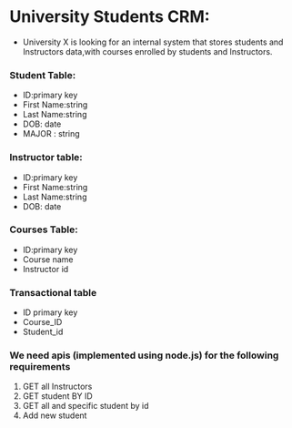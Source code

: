 # University Students CRM:
- University X is looking for an internal system that stores students and Instructors data,with courses enrolled by students and Instructors.

### Student Table:
* ID:primary key
* First Name:string
* Last Name:string
* DOB: date
* MAJOR : string

### Instructor table:
* ID:primary key
* First Name:string
* Last Name:string
* DOB: date

### Courses Table:
* ID:primary key
* Course name
* Instructor id

### Transactional table
* ID primary key
* Course_ID
* Student_id

### We need apis (implemented using node.js) for the following requirements
1. GET all Instructors
2. GET student BY ID
3. GET all and specific student by id
4. Add new student